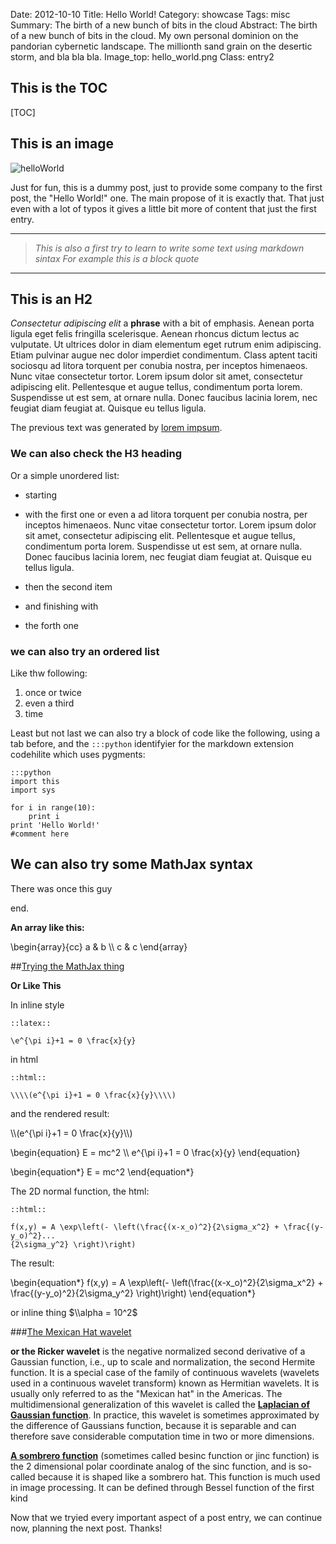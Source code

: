 Date: 2012-10-10
Title: Hello World!
Category: showcase
Tags: misc
Summary: The birth of a new bunch of bits in the cloud
Abstract: The birth of a new bunch of bits in the cloud. My own personal dominion on the pandorian cybernetic landscape. The millionth sand grain on the desertic storm, and bla bla bla.
Image_top: hello_world.png
Class: entry2

## This is the TOC

[TOC]

<div class="clear"></div>

## This is an image

![helloWorld](/static/images/hello_world.png)

Just for fun, this is a dummy post, just to provide some company to the first post, the "Hello World!" one. The main propose of it is exactly that. That just even with a lot of typos it gives a little bit more of content that just the first entry.

-----------------------------------------------------------------------------
>*This is also a first try to learn to write some text using markdown sintax
> For example this is a block quote*
-----------------------------------------------------------------------------

## This is an H2

*Consectetur adipiscing elit* a **phrase** with a bit of emphasis. Aenean porta ligula eget felis fringilla scelerisque. Aenean rhoncus dictum lectus ac vulputate. Ut ultrices dolor in diam elementum eget rutrum enim adipiscing. Etiam pulvinar augue nec dolor imperdiet condimentum. Class aptent taciti sociosqu ad litora torquent per conubia nostra, per inceptos himenaeos. Nunc vitae consectetur tortor. Lorem ipsum dolor sit amet, consectetur adipiscing elit. Pellentesque et augue tellus, condimentum porta lorem. Suspendisse ut est sem, at ornare nulla. Donec faucibus lacinia lorem, nec feugiat diam feugiat at. Quisque eu tellus ligula.

The previous text was generated by [lorem impsum](http://lipsum.org).

### We can also check the H3 heading

Or a simple unordered list:

* starting 

* with the first one or even a ad litora torquent per conubia nostra, per inceptos himenaeos. Nunc vitae consectetur tortor. Lorem ipsum dolor sit amet, consectetur adipiscing elit. Pellentesque et augue tellus, condimentum porta lorem. Suspendisse ut est sem, at ornare nulla. Donec faucibus lacinia lorem, nec feugiat diam feugiat at. Quisque eu tellus ligula.

* then the second item

* and finishing with

* the forth one

### we can also try an ordered list

Like thw following:

1. once or twice
1. even a third
1. time

Least but not last we can also try a block of code like the following, using a tab before, and the `:::python` identifyier for the markdown extension codehilite which uses pygments:

	:::python
	import this
	import sys

	for i in range(10):
		print i
	print 'Hello World!'
	#comment here

## We can also try some MathJax syntax

There was once this guy

end.

__An array like this:__

\\begin{array}{cc}
  a & b \\\\
  c & c
\\end{array}



##[Trying the MathJax thing](http://docs.mathjax.org/en/latest/tex.html)

__Or Like This__

In inline style

	::latex::
	
	\e^{\pi i}+1 = 0 \frac{x}{y}
	
in html	

	::html::
	
	\\\\(e^{\pi i}+1 = 0 \frac{x}{y}\\\\)
	
and the rendered result:


\\\\(e^{\pi i}+1 = 0 \frac{x}{y}\\\\)


\\begin{equation}
   E = mc^2 \\\\
   e^{\pi i}+1 = 0 \frac{x}{y}
\\end{equation}

\\begin{equation\*}
   E = mc^2
\\end{equation\*}

The 2D normal function, the html:

	::html::
	
	f(x,y) = A \exp\left(- \left(\frac{(x-x_o)^2}{2\sigma_x^2} + \frac{(y-y_o)^2}...
	{2\sigma_y^2} \right)\right)
	
The result:

\\begin{equation\*}
	f(x,y) = A \exp\left(- \left(\frac{(x-x_o)^2}{2\sigma_x^2} + \frac{(y-y_o)^2}{2\sigma_y^2} \right)\right)
\\end{equation\*}


or inline thing $\\alpha = 10^2$

###[The Mexican Hat wavelet](http://en.wikipedia.org/wiki/Mexican_hat_wavelet)

__or the Ricker wavelet__ is the negative normalized second derivative of a Gaussian function, i.e., up to scale and normalization, the second Hermite function. It is a special case of the family of continuous wavelets (wavelets used in a continuous wavelet transform) known as Hermitian wavelets. It is usually only referred to as the "Mexican hat" in the Americas. The multidimensional generalization of this wavelet is called the __[Laplacian of Gaussian function](http://en.wikipedia.org/wiki/Laplacian_of_Gaussian#The_Laplacian_of_Gaussian)__. In practice, this wavelet is sometimes approximated by the difference of Gaussians function, because it is separable and can therefore save considerable computation time in two or more dimensions.


__[A sombrero function](http://en.wikipedia.org/wiki/Sombrero_function)__ (sometimes called besinc function or jinc function) is the 2 dimensional polar coordinate analog of the sinc function, and is so-called because it is shaped like a sombrero hat. This function is much used in image processing. It can be defined through Bessel function of the first kind


Now that we tryied every important aspect of a post entry, we can continue now, planning the next post.
Thanks!